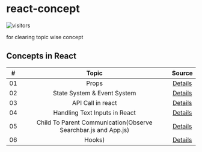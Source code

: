 # react-concept


![visitors](https://visitor-badge.glitch.me/badge?page_id=lokeshjawale96.react-concept)

for clearing topic wise concept

## Concepts in React

|  #  |            Topic             | Source |
| :-: | :----------------------------: | :-------: |
| 01  |     Props      | [Details](./props/src/App.js) |  
| 02  |     State System & Event System      | [Details](./animals/src/) |
| 03  |     API Call in react      | [Details](./pics_api/src/api.js) |
| 04  |     Handling Text Inputs in React     | [Details](./animals/src/) |
| 05  |     Child To Parent Communication(Observe  Searchbar.js and App.js)      | [Details](./pics_api/src/) |
| 06  |     Hooks)      | [Details](./hooks/src/components/) |

